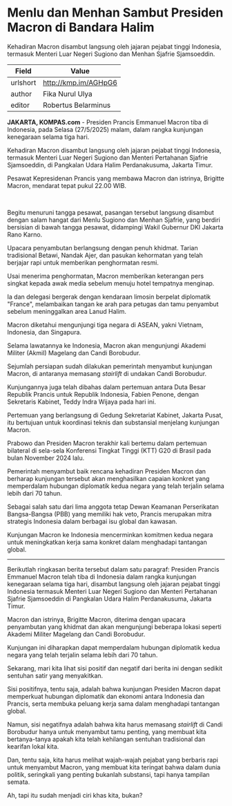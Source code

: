 # Menlu dan Menhan Sambut Presiden Macron di Bandara Halim

Kehadiran Macron disambut langsung oleh jajaran pejabat tinggi Indonesia, termasuk Menteri Luar Negeri Sugiono dan Menhan Sjafrie Sjamsoeddin.

| Field       | Value                                                       |
|-------------|-------------------------------------------------------------|
| urlshort    | http://kmp.im/AGHpG6 |
| author      | Fika Nurul Ulya |
| editor      | Robertus Belarminus |

**JAKARTA, KOMPAS.com** - Presiden Prancis Emmanuel Macron tiba di Indonesia, pada Selasa (27/5/2025) malam, dalam rangka kunjungan kenegaraan selama tiga hari.

Kehadiran Macron disambut langsung oleh jajaran pejabat tinggi Indonesia, termasuk Menteri Luar Negeri Sugiono dan Menteri Pertahanan Sjafrie Sjamsoeddin, di Pangkalan Udara Halim Perdanakusuma, Jakarta Timur.

Pesawat Kepresidenan Prancis yang membawa Macron dan istrinya, Brigitte Macron, mendarat tepat pukul 22.00 WIB.

 

Begitu menuruni tangga pesawat, pasangan tersebut langsung disambut dengan salam hangat dari Menlu Sugiono dan Menhan Sjafrie, yang berdiri bersisian di bawah tangga pesawat, didampingi Wakil Gubernur DKI Jakarta Rano Karno.

Upacara penyambutan berlangsung dengan penuh khidmat. Tarian tradisional Betawi, Nandak Ajer, dan pasukan kehormatan yang telah berjajar rapi untuk memberikan penghormatan resmi.

Usai menerima penghormatan, Macron memberikan keterangan pers singkat kepada awak media sebelum menuju hotel tempatnya menginap.

Ia dan delegasi bergerak dengan kendaraan limosin berpelat diplomatik "France", melambaikan tangan ke arah para petugas dan tamu penyambut sebelum meninggalkan area Lanud Halim.

Macron diketahui mengunjungi tiga negara di ASEAN, yakni Vietnam, Indonesia, dan Singapura.

Selama lawatannya ke Indonesia, Macron akan mengunjungi Akademi Militer (Akmil) Magelang dan Candi Borobudur.

Sejumlah persiapan sudah dilakukan pemerintah menyambut kunjungan Macron, di antaranya memasang *stairlift* di undakan Candi Borobudur.

Kunjungannya juga telah dibahas dalam pertemuan antara Duta Besar Republik Prancis untuk Republik Indonesia, Fabien Penone, dengan Sekretaris Kabinet, Teddy Indra Wijaya pada hari ini.

Pertemuan yang berlangsung di Gedung Sekretariat Kabinet, Jakarta Pusat, itu bertujuan untuk koordinasi teknis dan substansial menjelang kunjungan Macron.

Prabowo dan Presiden Macron terakhir kali bertemu dalam pertemuan bilateral di sela-sela Konferensi Tingkat Tinggi (KTT) G20 di Brasil pada bulan November 2024 lalu.

Pemerintah menyambut baik rencana kehadiran Presiden Macron dan berharap kunjungan tersebut akan menghasilkan capaian konkret yang memperdalam hubungan diplomatik kedua negara yang telah terjalin selama lebih dari 70 tahun.

Sebagai salah satu dari lima anggota tetap Dewan Keamanan Perserikatan Bangsa-Bangsa (PBB) yang memiliki hak veto, Prancis merupakan mitra strategis Indonesia dalam berbagai isu global dan kawasan.

Kunjungan Macron ke Indonesia mencerminkan komitmen kedua negara untuk meningkatkan kerja sama konkret dalam menghadapi tantangan global.

---
Berikutlah ringkasan berita tersebut dalam satu paragraf: Presiden Prancis Emmanuel Macron telah tiba di Indonesia dalam rangka kunjungan kenegaraan selama tiga hari, disambut langsung oleh jajaran pejabat tinggi Indonesia termasuk Menteri Luar Negeri Sugiono dan Menteri Pertahanan Sjafrie Sjamsoeddin di Pangkalan Udara Halim Perdanakusuma, Jakarta Timur.

 Macron dan istrinya, Brigitte Macron, diterima dengan upacara penyambutan yang khidmat dan akan mengunjungi beberapa lokasi seperti Akademi Militer Magelang dan Candi Borobudur.

 Kunjungan ini diharapkan dapat memperdalam hubungan diplomatik kedua negara yang telah terjalin selama lebih dari 70 tahun.



Sekarang, mari kita lihat sisi positif dan negatif dari berita ini dengan sedikit sentuhan satir yang menyakitkan.

 Sisi positifnya, tentu saja, adalah bahwa kunjungan Presiden Macron dapat memperkuat hubungan diplomatik dan ekonomi antara Indonesia dan Prancis, serta membuka peluang kerja sama dalam menghadapi tantangan global.

 Namun, sisi negatifnya adalah bahwa kita harus memasang *stairlift* di Candi Borobudur hanya untuk menyambut tamu penting, yang membuat kita bertanya-tanya apakah kita telah kehilangan sentuhan tradisional dan kearifan lokal kita.

 Dan, tentu saja, kita harus melihat wajah-wajah pejabat yang berbaris rapi untuk menyambut Macron, yang membuat kita teringat bahwa dalam dunia politik, seringkali yang penting bukanlah substansi, tapi hanya tampilan semata.

 Ah, tapi itu sudah menjadi ciri khas kita, bukan?
